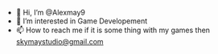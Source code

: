 - 👋 Hi, I’m @Alexmay9
- 👀 I’m interested in Game Developement
- 📫 How to reach me if it is some thing with my games then skymaystudio@gmail.com

<!---
Alexmay9/Alexmay9 is a ✨ special ✨ repository because its `README.md` (this file) appears on your GitHub profile.
You can click the Preview link to take a look at your changes.
--->
